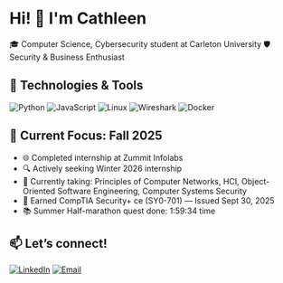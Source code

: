 # Hi! 👋 I'm Cathleen

🎓 Computer Science, Cybersecurity student at Carleton University 
🛡️ Security & Business Enthusiast  

## 🔧 Technologies & Tools
![Python](https://img.shields.io/badge/-Python-333333?style=flat&logo=python)
![JavaScript](https://img.shields.io/badge/-JavaScript-333333?style=flat&logo=javascript)
![Linux](https://img.shields.io/badge/-Linux-333333?style=flat&logo=linux)
![Wireshark](https://img.shields.io/badge/-Wireshark-333333?style=flat&logo=wireshark)
![Docker](https://img.shields.io/badge/-Docker-333333?style=flat&logo=docker)

## 📌 Current Focus: Fall 2025
- 🌐 Completed internship at Zummit Infolabs
- 🔍 Actively seeking Winter 2026 internship
- 🧠 Currently taking: Principles of Computer Networks, HCI, Object-Oriented Software Engineering, Computer Systems Security
- 🏅 Earned CompTIA Security+ ce (SY0-701) — Issued Sept 30, 2025
- 📚 Summer Half-marathon quest done: 1:59:34 time

## 📫 Let’s connect!
[![LinkedIn](https://img.shields.io/badge/-LinkedIn-0A66C2?style=flat&logo=linkedin&logoColor=white)](https://www.linkedin.com/in/cathleen-san-buenaventura-42468121b/)
[![Email](https://img.shields.io/badge/-Email-D14836?style=flat&logo=gmail&logoColor=white)](mailto:sanbuenaventuracathleen@gmail.com)
